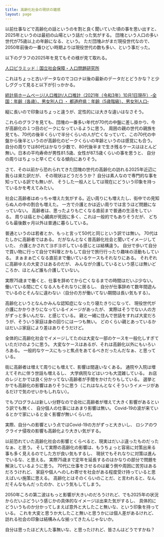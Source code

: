 ```yaml
---
title: 高齢化社会の現状の雑感
layout: page
---
```

以前仕事などで高齢化の話というのを割と良く聞いていた頃の事を思い出すと、2025年というのは最初の山場という話だった気がする。
団塊という人口の多い世代が75歳以上の年齢になる、という。
ただ団塊Jrがまだ現役世代なので、2050年前後の一番ひどい時期よりは現役世代の数も多い、という事だった。

以下のグラフの2025年を見てもその様が見て取れる。

[人口ピラミッド｜国立社会保障・人口問題研究所](https://www.ipss.go.jp/site-ad/TopPageData/PopPyramid2017_J.html)

これはちょっと古いデータなのでコロナ以後の最新のデータだとどうかな？と少しググって見ると以下が引っかかる。

[統計局ホームページ/人口推計/人口推計（2021年（令和3年）10月1日現在）‐全国：年齢（各歳）、男女別人口 ・ 都道府県：年齢（5歳階級）、男女別人口‐](https://www.stat.go.jp/data/jinsui/2021np/index.html)

縦に長いので印象はちょっと違うが、定性的には大きな違いはなさそう。

これらのグラフを見ても、団塊の一番多い年代が70代の中盤に差し掛かり、今が高齢化の１つ目のピークになっているように思う。
周囲の親の世代の親族を見ても、70代の後半くらいで半分くらいの人が亡くなっていて、この70代の中盤から後半というのが高齢化のピークくらいの年齢というのは感覚にも合う。
自分の周りでは80代はかなり少数で、80代後半まで生き残るケースはほとんど無い。日本の平均寿命が男性81.5歳、女性が87.5歳くらいの事を思うと、
自分の周りはちょっと早く亡くなる傾向にありそう。

さて、その以前から恐れられてきた団塊の世代の高齢化の訪れる2025年近辺に我らは来た訳だが、
その現状はどうだろうか？
自分は素人なので専門的な事を知っている訳でも無いが、
そうした一般人としては現在にどういう印象を持っているかを考えてみたい。

社会に高齢者はめっちゃ増えた気がする。近い周りにも増えたし、街中での見知らぬ人の中の割合も増えた。
一方で介護とかは近い周りでは言うほど問題になっていない。
高齢者は、思ったよりも亡くなる直前まで普通の生活をしている。
周りは癌とか心臓病が死因に多く、これは一般的でもありそうだが、
どちらも最後数ヶ月以外は普通に暮らしている。

普通というのは若者とか、もっと言って50代と同じという訳では無い。
70代はたしかに高齢者ではある。
だがなんとなく昔高齢化社会と聞いてイメージしていた、
介護とかされてヨボヨボしている感じとは結構違う。
自分で歩いて自分で買い物に行って自分で料理とかもして自分で旅行行ったり趣味の活動もしている。
まぁまぁ亡くなる直前まで働いているケースもそれなりにある。
それぞれに高齢ゆえの大変さはあるのだが、
みんなが介護しているという感じは無いどころか、ほとんど誰も介護していない。

実際75歳まで働くと、仕事を辞めてから亡くなるまでの時間はだいぶ少ない。
働いている間に亡くなる人もそれなりに居るし、
自分が仕事辞めて数年間遊んでいるのとそんなに違わない（自分の方が働いてない期間は長い気もする）。

高齢化というとなんかみんな認知症になったり寝たきりになって、
現役世代が介護にかかりきりになっているイメージがあったが、
実際はそうでない人の方がずっと多いんだな、と感じている。
親と一緒に住んで世話をすれば大変だろうが、そういう家庭は身の回りには一つも無い。
どのくらい親とあっているかはだいぶ家庭により差はありそうだけど。

全体的に高齢化社会でイメージしてたのは大変な一部のケースを一般化しすぎていただけのように思う。
大変なケースはあるが、それは高齢化以外にもいろいろある。
一般的なケースにもっと焦点をあてるべきだったんだなぁ、と思っている。

街に高齢者は増えて周りにも増えて、影響は間違いなくある。
通院や入院は増えてそれに伴う世話も増えるし、
大学病院などはいつも大混雑している。
お店のレジとかでは良く分かってない高齢者が手間をかけたりもしている。
選挙とかでも高齢化の影響はありそうに思う（これはなんとなくそういうイメージがあるだけで気のせいかもしれない）。

でもプログラムは新しい分野なので会社に高齢者が増えて大きく影響があるという訳でも無く、
自分個人の仕事にはあまり影響は無い。
Covid-19の波が来ているとかで家にいると全く影響が無いくらいだ。

実際、自分への影響という点ではCovid-19の方がずっと大きいし、
ロシアのウクライナ侵攻の影響も高齢化より大きい気がする。

以前恐れていた高齢化社会の影響とくらべると、現実はだいぶ違ったものだったなぁ、と思う。
そして実際の高齢化の影響は、もうちょっと容易に対策出来る事も多く見えるのでした方が良い気もするし、
現状でもそれなりに対策は進んでいるな、と思える。
実際75歳まで定年を延長するのはかなりの部分で問題を解決しているように思う。
70代に仕事をさせるのは雇う側や周囲に苦労はあるだろうけれど、
家庭や個人へのしわ寄せを社会がある程度受け持っていると思えばいい施策に思える。
高齢化とはそのくらいのことだ、と言われると、なんだそんなもんだったのか、という気もしてしまう。

2050年ころの第二波はもっと影響が大きいのだろうけれど、でも2025年の状況からだいぶどういう感じかの具体的なイメージは出来た気がするし、
具体的にどういうものか分かってしまえば意外と大したこと無いな、という印象を持っている。
これを大変と思うか大したこと無いと思うかには個人差があるけれど、訪れる社会の印象は結構みんな揃ってきたんじゃないか。

自分は思ったほど大した事無いな、と思ったけれど、皆さんはどうですかね？